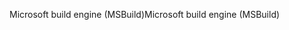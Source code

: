 <span data-ttu-id="e43b2-101">Microsoft build engine (MSBuild)</span><span class="sxs-lookup"><span data-stu-id="e43b2-101">Microsoft build engine (MSBuild)</span></span>